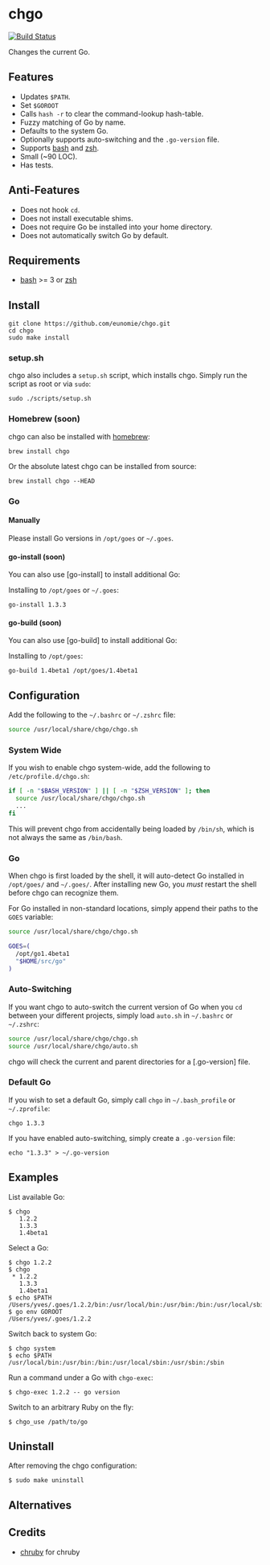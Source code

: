 # chgo

[![Build Status](https://travis-ci.org/eunomie/chgo.png)](https://travis-ci.org/eunomie/chgo)

Changes the current Go.

## Features

* Updates `$PATH`.
* Set `$GOROOT`
* Calls `hash -r` to clear the command-lookup hash-table.
* Fuzzy matching of Go by name.
* Defaults to the system Go.
* Optionally supports auto-switching and the `.go-version` file.
* Supports [bash] and [zsh].
* Small (~90 LOC).
* Has tests.

## Anti-Features

* Does not hook `cd`.
* Does not install executable shims.
* Does not require Go be installed into your home directory.
* Does not automatically switch Go by default.

## Requirements

* [bash] >= 3 or [zsh]

## Install

    git clone https://github.com/eunomie/chgo.git
    cd chgo
    sudo make install

### setup.sh

chgo also includes a `setup.sh` script, which installs chgo.
Simply run the script as root or
via `sudo`:

    sudo ./scripts/setup.sh

### Homebrew (soon)

chgo can also be installed with [homebrew]:

    brew install chgo

Or the absolute latest chgo can be installed from source:

    brew install chgo --HEAD

### Go

#### Manually

Please install Go versions in `/opt/goes` or `~/.goes`.

#### go-install (soon)

You can also use [go-install] to install additional Go:

Installing to `/opt/goes` or `~/.goes`:

    go-install 1.3.3

#### go-build (soon)

You can also use [go-build] to install additional Go:

Installing to `/opt/goes`:

    go-build 1.4beta1 /opt/goes/1.4beta1

## Configuration

Add the following to the `~/.bashrc` or `~/.zshrc` file:

``` bash
source /usr/local/share/chgo/chgo.sh
```

### System Wide

If you wish to enable chgo system-wide, add the following to
`/etc/profile.d/chgo.sh`:

``` bash
if [ -n "$BASH_VERSION" ] || [ -n "$ZSH_VERSION" ]; then
  source /usr/local/share/chgo/chgo.sh
  ...
fi
```

This will prevent chgo from accidentally being loaded by `/bin/sh`, which
is not always the same as `/bin/bash`.

### Go

When chgo is first loaded by the shell, it will auto-detect Go installed
in `/opt/goes/` and `~/.goes/`. After installing new Go, you _must_
restart the shell before chgo can recognize them.

For Go installed in non-standard locations, simply append their paths to
the `GOES` variable:

``` bash
source /usr/local/share/chgo/chgo.sh

GOES=(
  /opt/go1.4beta1
  "$HOME/src/go"
)
```

### Auto-Switching

If you want chgo to auto-switch the current version of Go when you `cd`
between your different projects, simply load `auto.sh` in `~/.bashrc` or
`~/.zshrc`:

``` bash
source /usr/local/share/chgo/chgo.sh
source /usr/local/share/chgo/auto.sh
```

chgo will check the current and parent directories for a [.go-version]
file.

### Default Go

If you wish to set a default Go, simply call `chgo` in `~/.bash_profile` or
`~/.zprofile`:

    chgo 1.3.3

If you have enabled auto-switching, simply create a `.go-version` file:

    echo "1.3.3" > ~/.go-version


## Examples

List available Go:

    $ chgo
       1.2.2
       1.3.3
       1.4beta1

Select a Go:

    $ chgo 1.2.2
    $ chgo
     * 1.2.2
       1.3.3
       1.4beta1
    $ echo $PATH
    /Users/yves/.goes/1.2.2/bin:/usr/local/bin:/usr/bin:/bin:/usr/local/sbin:/usr/sbin
    $ go env GOROOT
    /Users/yves/.goes/1.2.2

Switch back to system Go:

    $ chgo system
    $ echo $PATH
    /usr/local/bin:/usr/bin:/bin:/usr/local/sbin:/usr/sbin:/sbin

Run a command under a Go with `chgo-exec`:

    $ chgo-exec 1.2.2 -- go version

Switch to an arbitrary Ruby on the fly:

    $ chgo_use /path/to/go

## Uninstall

After removing the chgo configuration:

    $ sudo make uninstall

## Alternatives


## Credits

* [chruby](https://github.com/postmodern/chruby) for chruby

[bash]: http://www.gnu.org/software/bash/
[zsh]: http://www.zsh.org/
[homebrew]: http://brew.sh/
